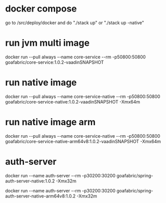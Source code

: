 # docker compose
go to /src/deploy/docker and do "./stack up" or "./stack up -native"

# run jvm multi image
docker run --pull always --name core-service --rm -p50800:50800 goafabric/core-service:1.0.2-vaadinSNAPSHOT

# run native image
docker run --pull always --name core-service-native --rm -p50800:50800 goafabric/core-service-native:1.0.2-vaadinSNAPSHOT -Xmx64m

# run native image arm
docker run --pull always --name core-service-native --rm -p50800:50800 goafabric/core-service-native-arm64v8:1.0.2-vaadinSNAPSHOT -Xmx64m
                             
# auth-server 
docker run --name auth-server --rm -p30200:30200 goafabric/spring-auth-server-native:1.0.2 -Xmx32m

docker run --name auth-server --rm -p30200:30200 goafabric/spring-auth-server-native-arm64v8:1.0.2 -Xmx32m
